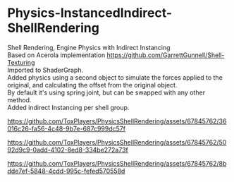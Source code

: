 # Physics-InstancedIndirect-ShellRendering
Shell Rendering, Engine Physics with Indirect Instancing<br />
Based on Acerola implementation https://github.com/GarrettGunnell/Shell-Texturing<br />
Imported to ShaderGraph.<br />
Added physics using a second object to simulate the forces applied to the original, and calculating the offset from the original object.<br />
By default it's using spring joint, but can be swapped with any other method.<br />
Added indirect Instancing per shell group.<br />

https://github.com/ToxPlayers/PhysicsShellRendering/assets/67845762/36016c26-fa56-4c48-9b7e-687c999dc57f  



https://github.com/ToxPlayers/PhysicsShellRendering/assets/67845762/5092d9c9-0add-4102-8ed8-334be272a73f



https://github.com/ToxPlayers/PhysicsShellRendering/assets/67845762/8bdde7ef-5848-4cdd-995c-fefed570558d

